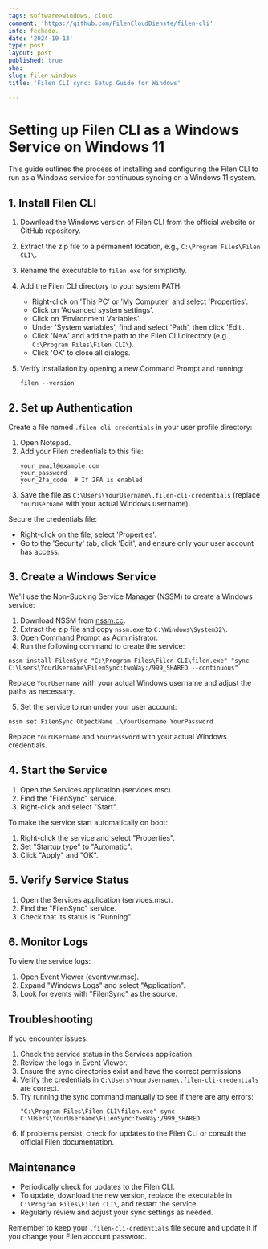 ```yaml
---
tags: software>windows, cloud
comment: 'https://github.com/FilenCloudDienste/filen-cli'
info: fechado.
date: '2024-10-13'
type: post
layout: post
published: true
sha: 
slug: filen-windows
title: 'Filen CLI sync: Setup Guide for Windows'

---
```

# Setting up Filen CLI as a Windows Service on Windows 11

This guide outlines the process of installing and configuring the Filen CLI to run as a Windows service for continuous syncing on a Windows 11 system.

## 1. Install Filen CLI

1. Download the Windows version of Filen CLI from the official website or GitHub repository.
2. Extract the zip file to a permanent location, e.g., `C:\Program Files\Filen CLI\`.
3. Rename the executable to `filen.exe` for simplicity.
4. Add the Filen CLI directory to your system PATH:
   - Right-click on 'This PC' or 'My Computer' and select 'Properties'.
   - Click on 'Advanced system settings'.
   - Click on 'Environment Variables'.
   - Under 'System variables', find and select 'Path', then click 'Edit'.
   - Click 'New' and add the path to the Filen CLI directory (e.g., `C:\Program Files\Filen CLI\`).
   - Click 'OK' to close all dialogs.

5. Verify installation by opening a new Command Prompt and running:
   ```
   filen --version
   ```

## 2. Set up Authentication

Create a file named `.filen-cli-credentials` in your user profile directory:

1. Open Notepad.
2. Add your Filen credentials to this file:
   ```
   your_email@example.com
   your_password
   your_2fa_code  # If 2FA is enabled
   ```
3. Save the file as `C:\Users\YourUsername\.filen-cli-credentials` (replace `YourUsername` with your actual Windows username).

Secure the credentials file:
- Right-click on the file, select 'Properties'.
- Go to the 'Security' tab, click 'Edit', and ensure only your user account has access.

## 3. Create a Windows Service

We'll use the Non-Sucking Service Manager (NSSM) to create a Windows service:

1. Download NSSM from [nssm.cc](https://nssm.cc/).
2. Extract the zip file and copy `nssm.exe` to `C:\Windows\System32\`.
3. Open Command Prompt as Administrator.
4. Run the following command to create the service:

```
nssm install FilenSync "C:\Program Files\Filen CLI\filen.exe" "sync C:\Users\YourUsername\FilenSync:twoWay:/999_SHARED --continuous"
```

Replace `YourUsername` with your actual Windows username and adjust the paths as necessary.

5. Set the service to run under your user account:
```
nssm set FilenSync ObjectName .\YourUsername YourPassword
```
Replace `YourUsername` and `YourPassword` with your actual Windows credentials.

## 4. Start the Service

1. Open the Services application (services.msc).
2. Find the "FilenSync" service.
3. Right-click and select "Start".

To make the service start automatically on boot:
1. Right-click the service and select "Properties".
2. Set "Startup type" to "Automatic".
3. Click "Apply" and "OK".

## 5. Verify Service Status

1. Open the Services application (services.msc).
2. Find the "FilenSync" service.
3. Check that its status is "Running".

## 6. Monitor Logs

To view the service logs:

1. Open Event Viewer (eventvwr.msc).
2. Expand "Windows Logs" and select "Application".
3. Look for events with "FilenSync" as the source.

## Troubleshooting

If you encounter issues:

1. Check the service status in the Services application.
2. Review the logs in Event Viewer.
3. Ensure the sync directories exist and have the correct permissions.
4. Verify the credentials in `C:\Users\YourUsername\.filen-cli-credentials` are correct.
5. Try running the sync command manually to see if there are any errors:
   ```
   "C:\Program Files\Filen CLI\filen.exe" sync C:\Users\YourUsername\FilenSync:twoWay:/999_SHARED
   ```
6. If problems persist, check for updates to the Filen CLI or consult the official Filen documentation.

## Maintenance

- Periodically check for updates to the Filen CLI.
- To update, download the new version, replace the executable in `C:\Program Files\Filen CLI\`, and restart the service.
- Regularly review and adjust your sync settings as needed.

Remember to keep your `.filen-cli-credentials` file secure and update it if you change your Filen account password.

